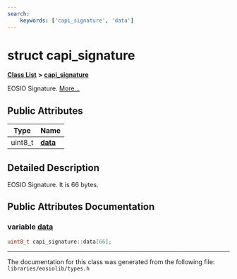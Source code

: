 ```yaml
---
search:
    keywords: ['capi_signature', 'data']
---
```


# struct capi\_signature

[**Class List**](annotated.md) **>** [**capi\_signature**](structcapi__signature.md)


EOSIO Signature. [More...](#detailed-description)
## Public Attributes

|Type|Name|
|-----|-----|
|uint8\_t|[**data**](structcapi__signature_aabc3369de2ee49fe73865d3399794b65.md#1aabc3369de2ee49fe73865d3399794b65)|


## Detailed Description

EOSIO Signature. It is 66 bytes. 
## Public Attributes Documentation

### variable <a id="1aabc3369de2ee49fe73865d3399794b65" href="#1aabc3369de2ee49fe73865d3399794b65">data</a>

```cpp
uint8_t capi_signature::data[66];
```





----------------------------------------
The documentation for this class was generated from the following file: `libraries/eosiolib/types.h`
